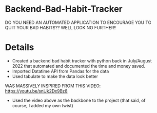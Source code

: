 # Backend-Bad-Habit-Tracker
DO YOU NEED AN AUTOMATED APPLICATION TO ENCOURAGE YOU TO QUIT YOUR BAD HABITS?? WELL LOOK NO FURTHER!! 

# Details
- Created a backend bad habit tracker with python back in July/August 2022 that automated and documented the time and money saved.
- Imported Datatime API from Pandas for the data
- Used tabulate to make the data look better



WAS MASSIVELY INSPIRED FROM THIS VIDEO: https://youtu.be/snUk2Dx9Bz8
- Used the video above as the backbone to the project (that said, of course, I added my own twist)
